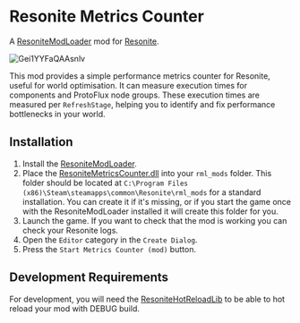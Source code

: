 # Resonite Metrics Counter

A [ResoniteModLoader](https://github.com/resonite-modding-group/ResoniteModLoader) mod for [Resonite](https://resonite.com/).

![Gei1YYFaQAAsnlv](https://github.com/user-attachments/assets/0d8497a4-1b74-4977-8aff-036ad2b588c5)

This mod provides a simple performance metrics counter for Resonite, useful for world optimisation.
It can measure execution times for components and ProtoFlux node groups.
These execution times are measured per `RefreshStage`, helping you to identify and fix performance bottlenecks in your world.

## Installation

1. Install the [ResoniteModLoader](https://github.com/resonite-modding-group/ResoniteModLoader).
1. Place the [ResoniteMetricsCounter.dll](https://github.com/esnya/ResoniteMetricsCounter/releases/latest/download/ResoniteMetricsCounter.dll) into your `rml_mods` folder. This folder should be located at `C:\Program Files (x86)\Steam\steamapps\common\Resonite\rml_mods` for a standard installation. You can create it if it's missing, or if you start the game once with the ResoniteModLoader installed it will create this folder for you.
1. Launch the game. If you want to check that the mod is working you can check your Resonite logs.
1. Open the `Editor` category in the `Create Dialog`.
1. Press the `Start Metrics Counter (mod)` button.

## Development Requirements

For development, you will need the [ResoniteHotReloadLib](https://github.com/Nytra/ResoniteHotReloadLib) to be able to hot reload your mod with DEBUG build.
